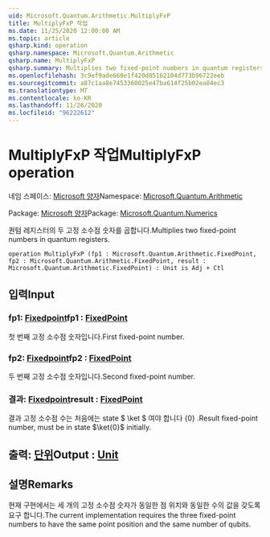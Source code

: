```yaml
---
uid: Microsoft.Quantum.Arithmetic.MultiplyFxP
title: MultiplyFxP 작업
ms.date: 11/25/2020 12:00:00 AM
ms.topic: article
qsharp.kind: operation
qsharp.namespace: Microsoft.Quantum.Arithmetic
qsharp.name: MultiplyFxP
qsharp.summary: Multiplies two fixed-point numbers in quantum registers.
ms.openlocfilehash: 3c9ef9ade660e1f420d85162104d773b96722eeb
ms.sourcegitcommit: a87c1aa8e7453360025e47ba614f25b02ea84ec3
ms.translationtype: MT
ms.contentlocale: ko-KR
ms.lasthandoff: 11/26/2020
ms.locfileid: "96222612"
---
```

# <a name="multiplyfxp-operation"></a><span data-ttu-id="8a15e-102">MultiplyFxP 작업</span><span class="sxs-lookup"><span data-stu-id="8a15e-102">MultiplyFxP operation</span></span>

<span data-ttu-id="8a15e-103">네임 스페이스: [Microsoft 양자](xref:Microsoft.Quantum.Arithmetic)</span><span class="sxs-lookup"><span data-stu-id="8a15e-103">Namespace: [Microsoft.Quantum.Arithmetic](xref:Microsoft.Quantum.Arithmetic)</span></span>

<span data-ttu-id="8a15e-104">Package: [Microsoft 양자](https://nuget.org/packages/Microsoft.Quantum.Numerics)</span><span class="sxs-lookup"><span data-stu-id="8a15e-104">Package: [Microsoft.Quantum.Numerics](https://nuget.org/packages/Microsoft.Quantum.Numerics)</span></span>


<span data-ttu-id="8a15e-105">퀀텀 레지스터의 두 고정 소수점 숫자를 곱합니다.</span><span class="sxs-lookup"><span data-stu-id="8a15e-105">Multiplies two fixed-point numbers in quantum registers.</span></span>

```qsharp
operation MultiplyFxP (fp1 : Microsoft.Quantum.Arithmetic.FixedPoint, fp2 : Microsoft.Quantum.Arithmetic.FixedPoint, result : Microsoft.Quantum.Arithmetic.FixedPoint) : Unit is Adj + Ctl
```


## <a name="input"></a><span data-ttu-id="8a15e-106">입력</span><span class="sxs-lookup"><span data-stu-id="8a15e-106">Input</span></span>

### <a name="fp1--fixedpoint"></a><span data-ttu-id="8a15e-107">fp1: [Fixedpoint](xref:Microsoft.Quantum.Arithmetic.FixedPoint)</span><span class="sxs-lookup"><span data-stu-id="8a15e-107">fp1 : [FixedPoint](xref:Microsoft.Quantum.Arithmetic.FixedPoint)</span></span>

<span data-ttu-id="8a15e-108">첫 번째 고정 소수점 숫자입니다.</span><span class="sxs-lookup"><span data-stu-id="8a15e-108">First fixed-point number.</span></span>


### <a name="fp2--fixedpoint"></a><span data-ttu-id="8a15e-109">fp2: [Fixedpoint](xref:Microsoft.Quantum.Arithmetic.FixedPoint)</span><span class="sxs-lookup"><span data-stu-id="8a15e-109">fp2 : [FixedPoint](xref:Microsoft.Quantum.Arithmetic.FixedPoint)</span></span>

<span data-ttu-id="8a15e-110">두 번째 고정 소수점 숫자입니다.</span><span class="sxs-lookup"><span data-stu-id="8a15e-110">Second fixed-point number.</span></span>


### <a name="result--fixedpoint"></a><span data-ttu-id="8a15e-111">결과: [Fixedpoint](xref:Microsoft.Quantum.Arithmetic.FixedPoint)</span><span class="sxs-lookup"><span data-stu-id="8a15e-111">result : [FixedPoint](xref:Microsoft.Quantum.Arithmetic.FixedPoint)</span></span>

<span data-ttu-id="8a15e-112">결과 고정 소수점 수는 처음에는 state $ \ket $ 여야 합니다 {0} .</span><span class="sxs-lookup"><span data-stu-id="8a15e-112">Result fixed-point number, must be in state $\ket{0}$ initially.</span></span>



## <a name="output--unit"></a><span data-ttu-id="8a15e-113">출력: [단위](xref:microsoft.quantum.lang-ref.unit)</span><span class="sxs-lookup"><span data-stu-id="8a15e-113">Output : [Unit](xref:microsoft.quantum.lang-ref.unit)</span></span>



## <a name="remarks"></a><span data-ttu-id="8a15e-114">설명</span><span class="sxs-lookup"><span data-stu-id="8a15e-114">Remarks</span></span>

<span data-ttu-id="8a15e-115">현재 구현에서는 세 개의 고정 소수점 숫자가 동일한 점 위치와 동일한 수의 값을 갖도록 요구 합니다.</span><span class="sxs-lookup"><span data-stu-id="8a15e-115">The current implementation requires the three fixed-point numbers to have the same point position and the same number of qubits.</span></span>